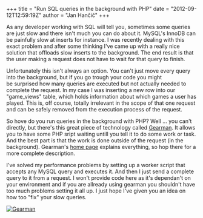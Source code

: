 +++
title = "Run SQL queries in the background with PHP"
date = "2012-09-12T12:59:19Z"
author = "Jan Hančič"
+++

As any developer working with SQL will tell you, sometimes some queries are just slow and there isn't much you can do about it. MySQL's InnoDB can be painfully slow at inserts for instance.
I was recently dealing with this exact problem and after some thinking I've came up with a really nice solution that offloads slow inserts to the background. The end result is that the user making a request does not have to wait for that query to finish.

Unfortunately this isn't always an option. You can't just move every query into the background, but if you go trough your code you might be surprised how many queries are executed but not actually needed to complete the request. In my case I was inserting a new row into our "game\_views" table, which holds information about which games a user has played. This is, off course, totally irrelevant in the scope of that one request and can be safely removed from the execution process of the request.

So hove do you run queries in the background with PHP? Well ... you can't directly, but there's this great piece of technology called [Gearman](http://gearman.org/). It allows you to have some PHP sript waiting untill you tell it to do some work or task. And the best part is that the work is done outside of the request (in the background). Gearman's [home page](http://gearman.org/) explains everything, so hop there for a more complete description.

I've solved my performance problems by setting up a worker script that accepts any MySQL query and executes it. And then I just send a complete query to it from a request. I won't provide code here as it's dependan't on your environment and if you are allready using gearman you shouldn't have too much problems setting it all up. I just hope I've given you an idea on how too "fix" your slow queries.

[![Gearman](/post_images/gearman80_title.gif)](http://gearman.org)
